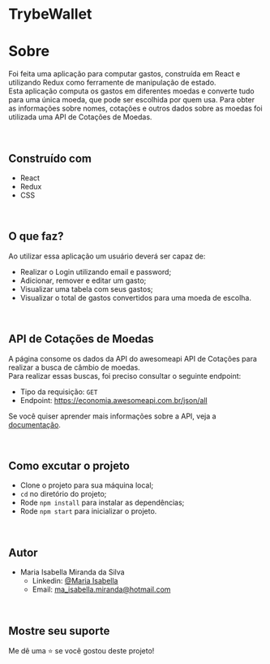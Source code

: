 # TrybeWallet

# Sobre

<p>Foi feita uma aplicação para computar gastos, construída em React e utilizando Redux como ferramente de manipulação de estado.<br>
Esta aplicação computa os gastos em diferentes moedas e converte tudo para uma única moeda, que pode ser escolhida por quem usa. Para obter as informações sobre nomes, cotações e outros dados sobre as moedas foi utilizada uma API de Cotações de Moedas.<p>

<br>

## Construído com
  
- React
- Redux
- CSS

<br>

## O que faz?

Ao utilizar essa aplicação um usuário deverá ser capaz de:

- Realizar o Login utilizando email e password;
- Adicionar, remover e editar um gasto;
- Visualizar uma tabela com seus gastos;
- Visualizar o total de gastos convertidos para uma moeda de escolha.

<br>

## API de Cotações de Moedas

 A página consome os dados da API do awesomeapi API de Cotações para realizar a busca de câmbio de moedas.<br>
 Para realizar essas buscas, foi preciso consultar o seguinte endpoint:
 - Tipo da requisição: `GET`
 - Endpoint: https://economia.awesomeapi.com.br/json/all <br>
 
 Se você quiser aprender mais informações sobre a API, veja a [documentação](https://docs.awesomeapi.com.br/api-de-moedas).
 
<br>

## Como excutar o projeto

- Clone o projeto para sua máquina local;
- `cd` no diretório do projeto;
- Rode `npm install` para instalar as dependências;
- Rode `npm start` para inicializar o projeto.

<br>

## Autor

- Maria Isabella Miranda da Silva <br>
  - Linkedin: [@Maria Isabella](https://www.linkedin.com/in/maria-isabella-miranda/) <br>
  - Email: ma_isabella.miranda@hotmail.com

<br>

## Mostre seu suporte

Me dê uma ⭐️ se você gostou deste projeto!
